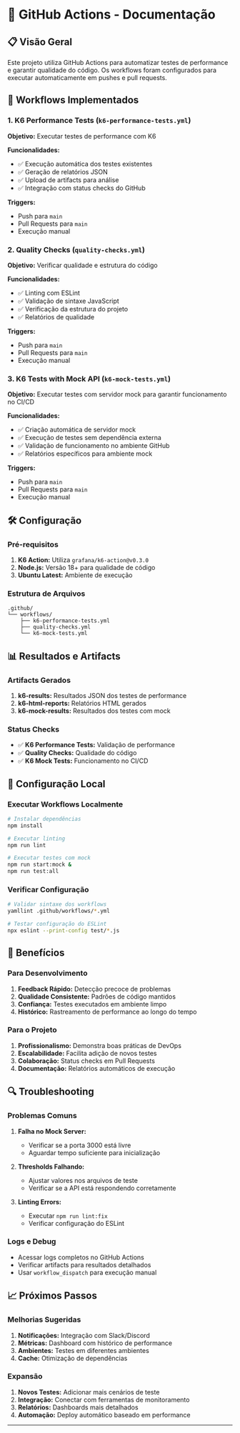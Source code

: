 # 🔄 GitHub Actions - Documentação

## 📋 Visão Geral

Este projeto utiliza GitHub Actions para automatizar testes de performance e garantir qualidade do código. Os workflows foram configurados para executar automaticamente em pushes e pull requests.

## 🚀 Workflows Implementados

### 1. K6 Performance Tests (`k6-performance-tests.yml`)

**Objetivo:** Executar testes de performance com K6

**Funcionalidades:**
- ✅ Execução automática dos testes existentes
- ✅ Geração de relatórios JSON
- ✅ Upload de artifacts para análise
- ✅ Integração com status checks do GitHub

**Triggers:**
- Push para `main`
- Pull Requests para `main`
- Execução manual

### 2. Quality Checks (`quality-checks.yml`)

**Objetivo:** Verificar qualidade e estrutura do código

**Funcionalidades:**
- ✅ Linting com ESLint
- ✅ Validação de sintaxe JavaScript
- ✅ Verificação da estrutura do projeto
- ✅ Relatórios de qualidade

**Triggers:**
- Push para `main`
- Pull Requests para `main`
- Execução manual

### 3. K6 Tests with Mock API (`k6-mock-tests.yml`)

**Objetivo:** Executar testes com servidor mock para garantir funcionamento no CI/CD

**Funcionalidades:**
- ✅ Criação automática de servidor mock
- ✅ Execução de testes sem dependência externa
- ✅ Validação de funcionamento no ambiente GitHub
- ✅ Relatórios específicos para ambiente mock

**Triggers:**
- Push para `main`
- Pull Requests para `main`
- Execução manual

## 🛠️ Configuração

### Pré-requisitos

1. **K6 Action:** Utiliza `grafana/k6-action@v0.3.0`
2. **Node.js:** Versão 18+ para qualidade de código
3. **Ubuntu Latest:** Ambiente de execução

### Estrutura de Arquivos

```
.github/
└── workflows/
    ├── k6-performance-tests.yml
    ├── quality-checks.yml
    └── k6-mock-tests.yml
```

## 📊 Resultados e Artifacts

### Artifacts Gerados

1. **k6-results:** Resultados JSON dos testes de performance
2. **k6-html-reports:** Relatórios HTML gerados
3. **k6-mock-results:** Resultados dos testes com mock

### Status Checks

- ✅ **K6 Performance Tests:** Validação de performance
- ✅ **Quality Checks:** Qualidade do código
- ✅ **K6 Mock Tests:** Funcionamento no CI/CD

## 🔧 Configuração Local

### Executar Workflows Localmente

```bash
# Instalar dependências
npm install

# Executar linting
npm run lint

# Executar testes com mock
npm run start:mock &
npm run test:all
```

### Verificar Configuração

```bash
# Validar sintaxe dos workflows
yamllint .github/workflows/*.yml

# Testar configuração do ESLint
npx eslint --print-config test/*.js
```

## 🎯 Benefícios

### Para Desenvolvimento

1. **Feedback Rápido:** Detecção precoce de problemas
2. **Qualidade Consistente:** Padrões de código mantidos
3. **Confiança:** Testes executados em ambiente limpo
4. **Histórico:** Rastreamento de performance ao longo do tempo

### Para o Projeto

1. **Profissionalismo:** Demonstra boas práticas de DevOps
2. **Escalabilidade:** Facilita adição de novos testes
3. **Colaboração:** Status checks em Pull Requests
4. **Documentação:** Relatórios automáticos de execução

## 🔍 Troubleshooting

### Problemas Comuns

1. **Falha no Mock Server:**
   - Verificar se a porta 3000 está livre
   - Aguardar tempo suficiente para inicialização

2. **Thresholds Falhando:**
   - Ajustar valores nos arquivos de teste
   - Verificar se a API está respondendo corretamente

3. **Linting Errors:**
   - Executar `npm run lint:fix`
   - Verificar configuração do ESLint

### Logs e Debug

- Acessar logs completos no GitHub Actions
- Verificar artifacts para resultados detalhados
- Usar `workflow_dispatch` para execução manual

## 📈 Próximos Passos

### Melhorias Sugeridas

1. **Notificações:** Integração com Slack/Discord
2. **Métricas:** Dashboard com histórico de performance
3. **Ambientes:** Testes em diferentes ambientes
4. **Cache:** Otimização de dependências

### Expansão

1. **Novos Testes:** Adicionar mais cenários de teste
2. **Integração:** Conectar com ferramentas de monitoramento
3. **Relatórios:** Dashboards mais detalhados
4. **Automação:** Deploy automático baseado em performance

---